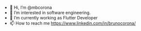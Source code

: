 - 👋 Hi, I’m @mbcorona
- 👀 I’m interested in software engineering.
- 🌱 I’m currently working as Flutter Developer
- 📫 How to reach me https://www.linkedin.com/in/brunocorona/
